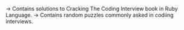 -> Contains solutions to Cracking The Coding Interview book in Ruby Language.
-> Contains random puzzles commonly asked in codiing interviews.

